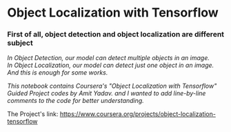 # Object Localization with Tensorflow

### First of all, object detection and object localization are different subject

*In Object Detection, our model can detect multiple objects in an image.*<br>
*In Object Localization, our model can detect just one object in an image. And this is enough for some works.*

*This notebook contains Coursera's "Object Localization with Tensorflow" Guided Project codes by Amit Yadav. and I wanted to add line-by-line comments to the code for better understanding.*

The Project's link: https://www.coursera.org/projects/object-localization-tensorflow
